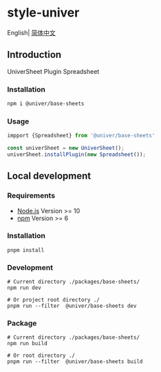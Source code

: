 # style-univer

English| [简体中文](./README-zh.md)

## Introduction

UniverSheet Plugin Spreadsheet

### Installation

```bash
npm i @univer/base-sheets
```

### Usage

```js
impport {Spreadsheet} from '@univer/base-sheets'

const univerSheet = new UniverSheet();
univerSheet.installPlugin(new Spreadsheet());
```

## Local development

### Requirements

-   [Node.js](https://nodejs.org/en/) Version >= 10
-   [npm](https://www.npmjs.com/) Version >= 6

### Installation

```
pnpm install
```

### Development

```
# Current directory ./packages/base-sheets/
npm run dev

# Or project root directory ./
pnpm run --filter  @univer/base-sheets dev
```

### Package

```
# Current directory ./packages/base-sheets/
npm run build

# Or root directory ./
pnpm run --filter  @univer/base-sheets build
```
